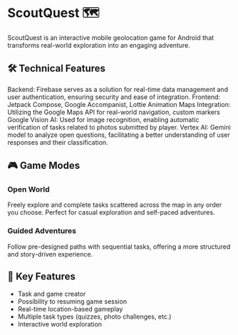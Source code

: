 # ScoutQuest 🗺️

ScoutQuest is an interactive mobile geolocation game for Android that transforms real-world exploration into an engaging adventure.

## 🛠️ Technical Features

Backend: Firebase serves as a solution for real-time data management and user authentication, ensuring security and ease of integration.
Frontend: Jetpack Compose, Google Accompanist, Lottie Animation
Maps Integration: Utilizing the Google Maps API for real-world navigation, custom markers
Google Vision AI: Used for image recognition, enabling automatic verification of tasks related to photos submitted by player.
Vertex AI: Gemini model to analyze open questions, facilitating a better understanding of user responses and their classification.

## 🎮 Game Modes

### Open World
Freely explore and complete tasks scattered across the map in any order you choose. Perfect for casual exploration and self-paced adventures.

### Guided Adventures
Follow pre-designed paths with sequential tasks, offering a more structured and story-driven experience.

## 🎯 Key Features
- Task and game creator
- Possibility to resuming game session
- Real-time location-based gameplay
- Multiple task types (quizzes, photo challenges, etc.)
- Interactive world exploration
